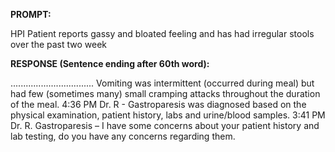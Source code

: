 **PROMPT:**

HPI Patient reports gassy and bloated feeling and has had irregular stools over the past two week 

**RESPONSE (Sentence ending after 60th word):**

................................. Vomiting was intermittent (occurred during meal) but had few (sometimes many) small cramping attacks throughout the duration of the meal. 4:36 PM  Dr. R - Gastroparesis was diagnosed based on the physical examination, patient history, labs and urine/blood samples. 3:41 PM  Dr. R. Gastroparesis – I have some concerns about your patient history and lab testing, do you have any concerns regarding them. 